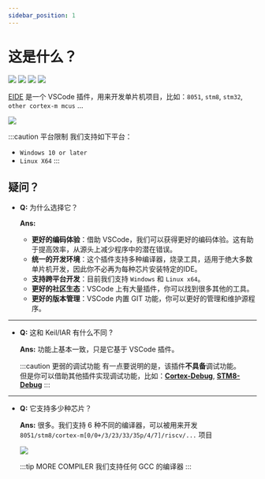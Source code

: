 ```yaml
---
sidebar_position: 1
---
```


# 这是什么？

[![](https://vsmarketplacebadge.apphb.com/version/cl.eide.svg)](https://marketplace.visualstudio.com/items?itemName=CL.eide) [![](https://vsmarketplacebadge.apphb.com/installs/cl.eide.svg)](https://marketplace.visualstudio.com/items?itemName=CL.eide) [![](https://vsmarketplacebadge.apphb.com/downloads/cl.eide.svg)](https://marketplace.visualstudio.com/items?itemName=CL.eide) [![](https://vsmarketplacebadge.apphb.com/rating/cl.eide.svg)](https://marketplace.visualstudio.com/items?itemName=CL.eide)

[EIDE](https://marketplace.visualstudio.com/items?itemName=CL.eide) 是一个 VSCode 插件，用来开发单片机项目，比如：`8051`, `stm8`, `stm32`, `other cortex-m mcus` ...

![](https://em-ide.com/preview.png)

:::caution 平台限制
我们支持如下平台： 
  - `Windows 10 or later`
  - `Linux X64`
:::

## 疑问？

- **Q:** 为什么选择它？

  **Ans:**
    - **更好的编码体验**：借助 VSCode，我们可以获得更好的编码体验。这有助于提高效率，从源头上减少程序中的潜在错误。
    - **统一的开发环境**：这个插件支持多种编译器，烧录工具，适用于绝大多数单片机开发，因此你不必再为每种芯片安装特定的IDE。
    - **支持跨平台开发**：目前我们支持 `Windows` 和 `Linux x64`。
    - **更好的社区生态**：VSCode 上有大量插件，你可以找到很多其他的工具。
    - **更好的版本管理**：VSCode 内置 GIT 功能，你可以更好的管理和维护源程序。

---

- **Q:** 这和 Keil/IAR 有什么不同 ?

  **Ans:** 功能上基本一致，只是它基于 VSCode 插件。

  :::caution 更弱的调试功能
  有一点要说明的是，该插件**不具备**调试功能。<br/>
  但是你可以借助其他插件实现调试功能，比如：[**Cortex-Debug**](https://marketplace.visualstudio.com/items?itemName=marus25.cortex-debug), 
  [**STM8-Debug**](https://marketplace.visualstudio.com/items?itemName=CL.stm8-debug)
  :::

---

- **Q:** 它支持多少种芯片？

  **Ans:** 很多。我们支持 6 种不同的编译器，可以被用来开发 `8051/stm8/cortex-m[0/0+/3/23/33/35p/4/7]/riscv/...` 项目

  ![](/img/toolchains.png)

  :::tip MORE COMPILER
  我们支持任何 GCC 的编译器
  :::
